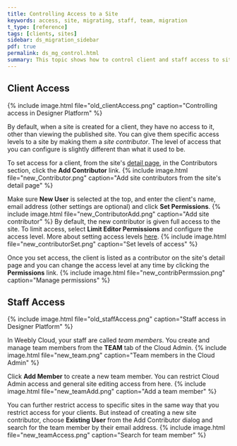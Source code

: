 ```yaml
---
title: Controlling Access to a Site
keywords: access, site, migrating, staff, team, migration
t_type: [reference]
tags: [clients, sites]
sidebar: ds_migration_sidebar
pdf: true
permalink: ds_mg_control.html
summary: This topic shows how to control client and staff access to sites.
---
```

## Client Access
{% include image.html file="old_clientAccess.png" caption="Controlling access in Designer Platform" %}

By default, when a site is created for a client, they have no access to it, other than viewing the published site. You can give them specific access levels to a site by making them a *site contributor*. The level of access that you can configure is slightly different than what it used to be.

To set access for a client, from the site's [detail page](ds_mg_sites.html#site_detail), in the Contributors section, click the **Add Contributor** link. 
{% include image.html file="new_Contributor.png" caption="Add site contributors from the site's detail page" %}

Make sure **New User** is selected at the top, and enter the client's name, email address (other settings are optional) and click **Set Permissions**.
{% include image.html file="new_ContributorAdd.png" caption="Add site contributor" %}
By default, the new contributor is given full access to the site. To limit access, select **Limit Editor Permissions** and configure the access level. More about setting access levels [here](ds_gs_access_sites.html).
{% include image.html file="new_contributorSet.png" caption="Set levels of access" %}

Once you set access, the client is listed as a contributor on the site's detail page and you can change the access level at any time by clicking the **Permissions** link.
{% include image.html file="new_contribPermssion.png" caption="Manage permissions" %}

## Staff Access
{% include image.html file="old_staffAccess.png" caption="Staff access in Designer Platform" %}

In Weebly Cloud, your staff are called *team members*. You create and manage team members from the **TEAM** tab of the Cloud Admin.
{% include image.html file="new_team.png" caption="Team members in the Cloud Admin" %}

Click **Add Member** to create a new team member. You can restrict Cloud Admin access and general site editing access from here.
{% include image.html file="new_teamAdd.png" caption="Add a team member" %}

You can further restrict access to specific sites in the same way that you restrict access for your clients. But instead of creating a new site contributor, choose **Existing User** from the Add Contributor dialog and search for the team member by their email address.
{% include image.html file="new_teamAccess.png" caption="Search for team member" %}



